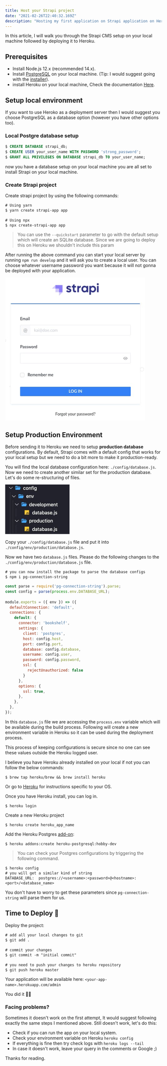 ```yaml
---
title: Host your Strapi project
date: "2021-02-26T22:40:32.169Z"
description: "Hosting my first application on Strapi application on Heroku"
---
```


In this article, I will walk you through the Strapi CMS setup on your local machine followed by deploying it to Heroku.

## Prerequisites
- Install Node.js 12.x (recommended 14.x).
- Install [PostgreSQL](https://www.postgresql.org/) on your local machine. (Tip: I would suggest going with the [installer](https://www.postgresql.org/download/)).
- install Heroku on your local machine, Check the documentation [Here](https://devcenter.heroku.com/articles/heroku-cli).

## Setup local environment
If you want to use Heroko as a deployment server then I would suggest you choose PostgreSQL as a database option (however you have other options too).

### Local Postgre database setup

```sql
$ CREATE DATABASE strapi_db;
$ CREATE USER your_user_name WITH PASSWORD 'strong_password';
$ GRANT ALL PRIVILEGES ON DATABASE strapi_db TO your_user_name;
``` 
now you have a database setup on your local machine you are all set to install Strapi on your local machine.

### Create Strapi project
Create strapi project by using the following commands:
```
# Using yarn
$ yarn create strapi-app app

# Using npx
$ npx create-strapi-app app
```
> You can use the `--quickstart` parameter to go with the default setup which will create an SQLite database. Since we are going to deploy this on Heroku we shouldn't include this param

After running the above command you can start your local server by running `npm run develop` and it will ask you to create a local user. You can choose whatever username password you want because it will not gonna be deployed with your application.

![strapi login screen](./strapi-login.jpeg)

## Setup Production Environment
Before sending it to Heroku we need to setup **production database** configurations. By default, Strapi comes with a default config that works for your local setup but we need to do a bit more to make it production-ready.

You will find the local database configuration here: `./config/database.js`. Now we need to create another similar set for the production database. Let's do some re-structuring of files.

![directory structure](./dir.jpeg)

Copy your `./config/database.js` file and put it into `./config/env/production/database.js`.

Now we have two `database.js` files. Please do the following changes to the `./config/env/production/database.js` file.
```
# you can now install the package to parse the database configs
$ npm i pg-connection-string
```

```js
const parse = require('pg-connection-string').parse;
const config = parse(process.env.DATABASE_URL);

module.exports = ({ env }) => ({
  defaultConnection: 'default',
  connections: {
    default: {
      connector: 'bookshelf',
      settings: {
        client: 'postgres',
        host: config.host,
        port: config.port,
        database: config.database,
        username: config.user,
        password: config.password,
        ssl: {
          rejectUnauthorized: false
        }
      },
      options: {
        ssl: true,
      },
    },
  },
});
```
In this `database.js` file we are accessing the `process.env` variable which will be available during the build process. Following will create a new environment variable in Heroku so it can be used during the deployment process.

This process of keeping configurations is secure since no one can see these values outside the Heroku logged user.

I believe you have Heroku already installed on your local if not you can follow the below commands:
```
$ brew tap heroku/brew && brew install heroku
```
Or go to [Heroku](https://devcenter.heroku.com/articles/heroku-cli#download-and-install) for instructions specific to your OS.

Once you have Heroku install, you can log in.
```
$ heroku login
```

Create a new Heroku project
```
$ heroku create heroku_app_name
```

Add the Heroku Postgres [add-on](https://elements.heroku.com/addons/heroku-postgresql):
```
$ heroku addons:create heroku-postgresql:hobby-dev 
```
> You can check your Postgres configurations by triggering the following command.

```
$ heroku config
# you will get a similar kind of string
DATABASE_URL:  postgres://<username>:<password>@<hostname>:<port>/<database_name>
```
You don't have to worry to get these parameters since `pg-connection-string` will parse them for us.


## Time to Deploy 🤞
Deploy the project:
```
# add all your local changes to git
$ git add .

# commit your changes
$ git commit -m "initial commit"

# you need to push your changes to heroku repository
$ git push heroku master
```
Your application will be available here: `<your-app-name>.herokuapp.com/admin`

You did it 👏🏻

### Facing problems?
Sometimes it doesn't work on the first attempt, It would suggest following exactly the same steps I mentioned above. Still doesn't work, let's do this:
- Check if you can run the app on your local system.
- Check your environment variable on Heroku `heroku config`
- If everything is fine then try check logs with `heroku logs --tail`
- In case it doesn't work, leave your query in the comments or Google ;)

Thanks for reading.